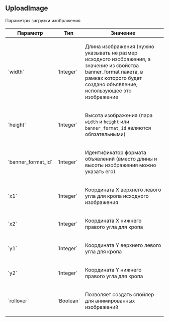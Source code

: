 
## UploadImage

Параметры загрузки изображения

<table>
    <thead>
        <tr><th>Параметр</th><th>Тип</th><th>Значение</th></tr>
    </thead>
    <tbody>
        <tr>
            <td>`width`</td>
            <td>`Integer`</td>
            <td><p>Длина изображения (нужно указывать не размер исходного
изображения, а значение из свойства banner_format пакета, в рамках
которого будет создано объявление, использующее это изображение</p></td>
        </tr><tr>
            <td>`height`</td>
            <td>`Integer`</td>
            <td><p>Высота изображения (пара <code>width</code> и <code>height</code> или
<code>banner_format_id</code> являются обязательными)</p></td>
        </tr><tr>
            <td>`banner_format_id`</td>
            <td>`Integer`</td>
            <td><p>Идентификатор формата объявлений (вместо длины и высоты изображения можно указать его)</p></td>
        </tr><tr>
            <td>`x1`</td>
            <td>`Integer`</td>
            <td><p>Координата X верхнего левого угла для кропа исходного
изображения</p></td>
        </tr><tr>
            <td>`x2`</td>
            <td>`Integer`</td>
            <td><p>Координата X нижнего правого угла для кропа</p></td>
        </tr><tr>
            <td>`y1`</td>
            <td>`Integer`</td>
            <td><p>Координата Y верхнего левого угла для кропа</p></td>
        </tr><tr>
            <td>`y2`</td>
            <td>`Integer`</td>
            <td><p>Координата Y нижнего правого угла для кропа</p></td>
        </tr><tr>
            <td>`rollover`</td>
            <td>`Boolean`</td>
            <td><p>Позволяет создать спойлер для анимированных изображений</p></td>
        </tr>
    </tbody>
</table>